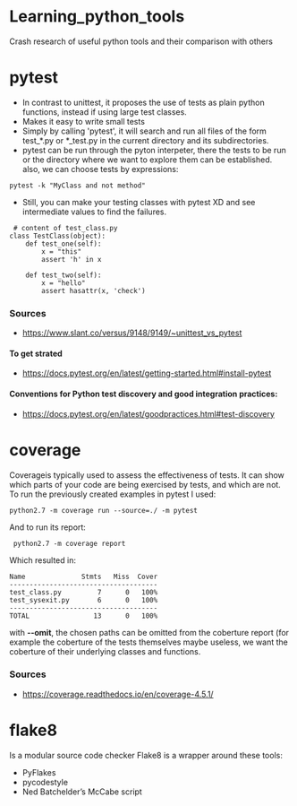 # Learning_python_tools
Crash research of useful python tools and their comparison with others

# pytest
 * In contrast to unittest, it proposes the use of tests as plain python functions, instead if using large test classes.
 * Makes it easy to write small tests
 * Simply by calling 'pytest', it will search and run all files of the form test_*.py or *_test.py in the current directory and its subdirectories.
 * pytest can be run through the pyton interpeter, there the tests to be run or the directory  where we want to explore them
 can be established. also, we can choose tests by expressions:
 ```
 pytest -k "MyClass and not method"
 ```
 * Still, you can make your testing classes with pytest XD and see intermediate values to find the failures. 
```pyhton
 # content of test_class.py
class TestClass(object):
    def test_one(self):
        x = "this"
        assert 'h' in x

    def test_two(self):
        x = "hello"
        assert hasattr(x, 'check')
```

### Sources
* https://www.slant.co/versus/9148/9149/~unittest_vs_pytest
#### To get strated
* https://docs.pytest.org/en/latest/getting-started.html#install-pytest
#### Conventions for Python test discovery and good integration practices:
* https://docs.pytest.org/en/latest/goodpractices.html#test-discovery

# coverage

Coverageis typically used to assess the effectiveness of tests. It can show which parts of your code are being exercised by tests, and which are not.
To run the previously created examples in pytest I used:
```
python2.7 -m coverage run --source=./ -m pytest 
```
And to run its report:
```
 python2.7 -m coverage report
```
Which resulted in:
```
Name              Stmts   Miss  Cover
-------------------------------------
test_class.py         7      0   100%
test_sysexit.py       6      0   100%
-------------------------------------
TOTAL                13      0   100%

```
with **--omit**, the chosen paths can be omitted from the coberture report (for example the coberture of the tests themselves maybe useless, we want the coberture of their underlying classes and functions.

### Sources
* https://coverage.readthedocs.io/en/coverage-4.5.1/

# flake8
Is a modular source code checker
Flake8 is a wrapper around these tools:
* PyFlakes
* pycodestyle
* Ned Batchelder’s McCabe script

